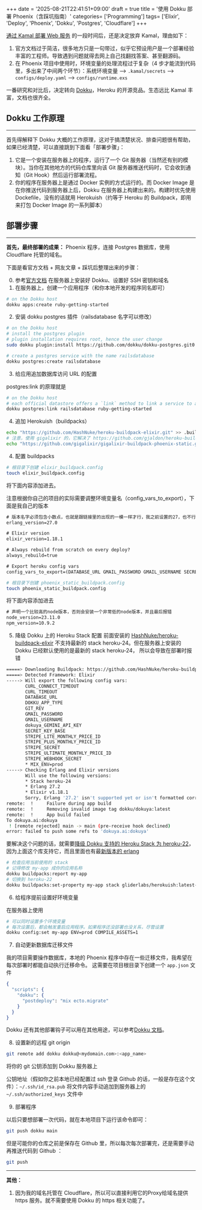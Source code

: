 +++
date = '2025-08-21T22:41:51+09:00'
draft = true
title = '使用 Dokku 部署 Phoenix（含踩坑指南）'
categories= ['Programming']
tags= ['Elixir', 'Deploy', 'Phoenix', 'Dokku', 'Postgres', 'Cloudflare']
+++

[通过 Kamal 部署 Web 服务](./使用Kamal部署Web服务（包括Postgres）.md) 的一段时间后，还是决定放弃 Kamal，理由如下：

1. 官方文档过于简洁，很多地方只是一句带过，似乎它预设用户是一个部署经验丰富的工程师。导致遇到问题就得去网上自己找翻找答案、甚至翻源码。
2. 在 Phoenix 项目中使用时，环境变量的处理流程过于复杂（4 步才能流到代码里，多出来了中间两个环节）：系统环境变量 --> `.kamal/secrets` --> `configs/deploy.yaml` --> `configs/runtime.exs`

一番研究和对比后，决定转向 [Dokku](https://dokku.com/)，Heroku 的开源竞品。生态远比 Kamal 丰富，文档也很齐全。

## Dokku 工作原理

---

首先得解释下 Dokku 大概的工作原理，这对于搞清楚状况、排查问题很有帮助，如果已经清楚，可以直接跳到下面看「部署步骤」：

1. 它是一个安装在服务器上的程序，运行了一个 Git 服务器（当然还有别的模块）。当你在其他地方的代码仓库里向该 Git 服务器推送代码时，它会收到通知（Git Hook）然后运行部署流程。
2. 你的程序在服务器上是通过 Docker 实例的方式运行的。而 Docker Image 是在你推送代码到服务器上后，Dokku 在服务器上构建出来的。构建时优先使用 Dockefile，没有的话就用 Herokuish（约等于 Heroku 的 Buildpack，即用来打包 Docker Image 的一系列脚本）

## 部署步骤

---

**首先，最终部署的成果：** Phoenix 程序，连接 Postgres 数据库，使用 Cloudflare 托管的域名。

下面是看官方文档 + 网友文章 + 踩坑后整理出来的步骤：

0. 参考[官方文档](https://dokku.com/docs/getting-started/installation/) 在服务器上安装好 Dokku、设置好 SSH 密钥和域名
1. 在服务器上，创建一个应用程序（和你本地开发的程序同名即可）

```bash
# on the Dokku host
dokku apps:create ruby-getting-started
```

2. 安装 dokku postgres 插件（railsdatabase 名字可以修改）

```bash
# on the Dokku host
# install the postgres plugin
# plugin installation requires root, hence the user change
sudo dokku plugin:install https://github.com/dokku/dokku-postgres.git0

# create a postgres service with the name railsdatabase
dokku postgres:create railsdatabase
```

3. 给应用追加数据库访问 URL 的配置

postgres:link 的原理就是

```bash
# on the Dokku host
# each official datastore offers a `link` method to link a service to any application
dokku postgres:link railsdatabase ruby-getting-started
```

4. 追加 Herokuish（buildpacks）

```bash
echo "https://github.com/HashNuke/heroku-buildpack-elixir.git" >> .buildpacks
# 注意，使用 gigalixir 的，它解决了 https://github.com/gjaldon/heroku-buildpack-phoenix-static.git 仓库里的一个问题：https://github.com/gjaldon/heroku-buildpack-phoenix-static/issues/127
echo "https://github.com/gigalixir/gigalixir-buildpack-phoenix-static.git" >> .buildpacks
```

4. 配置 buildpacks

```bash
# 根目录下创建 elixir_buildpack.config
touch elixir_buildpack.config
```

将下面内容添加进去。

注意根据你自己的项目的实际需要调整环境变量名（config_vars_to_export），下面是我自己的版本

```txt
# 版本名字必须包含小数点，也就是跟链接里的出现的一模一样才行，我之前设置的27，也不行
erlang_version=27.0

# Elixir version
elixir_version=1.18.1

# Always rebuild from scratch on every deploy?
always_rebuild=true

# Export heroku config vars
config_vars_to_export=(DATABASE_URL GMAIL_PASSWORD GMAIL_USERNAME SECRET_KEY_BASE)
```

```bash
# 根目录下创建 phoenix_static_buildpack.config
touch phoenix_static_buildpack.config
```

将下面内容添加进去

```txt
# 声明一个比较高的node版本，否则会安装一个非常低的node版本，并且最后报错
node_version=23.11.0
npm_version=10.9.2
```

5. 降级 Dokku 上的 Heroku Stack 配置
   前面安装的 [HashNuke/heroku-buildpack-elixir](https://github.com/HashNuke/heroku-buildpack-elixir?tab=readme-ov-file#version-support) 不支持最新的 stack heroku-24。但在服务器上安装的 Dokku 已经默认使用的是最新的 stack heroku-24，
   所以会导致在部署时报错

```bash
=====> Downloading Buildpack: https://github.com/HashNuke/heroku-buildpack-elixir.git
=====> Detected Framework: Elixir
-----> Will export the following config vars:
       CURL_CONNECT_TIMEOUT
       CURL_TIMEOUT
       DATABASE_URL
       DOKKU_APP_TYPE
       GIT_REV
       GMAIL_PASSWORD
       GMAIL_USERNAME
       dokuya_GEMINI_API_KEY
       SECRET_KEY_BASE
       STRIPE_LITE_MONTHLY_PRICE_ID
       STRIPE_PLUS_MONTHLY_PRICE_ID
       STRIPE_SECRET
       STRIPE_ULTIMATE_MONTHLY_PRICE_ID
       STRIPE_WEBHOOK_SECRET
       * MIX_ENV=prod
-----> Checking Erlang and Elixir versions
       Will use the following versions:
       * Stack heroku-24
       * Erlang 27.2
       * Elixir v1.18.1
       Sorry, Erlang '27.2' isn't supported yet or isn't formatted correctly. For a list of supported versions, please see https://github.com/HashNuke/heroku-buildpack-elixir#version-support
remote:  !     Failure during app build
remote:  !     Removing invalid image tag dokku/dokuya:latest
remote:  !     App build failed
To dokuya.ai:dokuya
 ! [remote rejected] main -> main (pre-receive hook declined)
error: failed to push some refs to 'dokuya.ai:dokuya'
```

要解决这个问题的话，就需要[降级 Dokku 支持的 Heroku Stack 为 heroku-22](https://stackoverflow.com/questions/76957214/dokku-how-to-change-heroku-stack-to-heroku-20-or-heroku-22-from-heroku-18)，因为上面这个库支持它，而且里面也有最[新版本的 erlang](https://builds.hex.pm/builds/otp/ubuntu-22.04/builds.txt)

```bash
# 检查应用当前使用的 stack
# 记得修改 my-app 成你的应用名称
dokku buildpacks:report my-app
# 切换到 heroku-22
dokku buildpacks:set-property my-app stack gliderlabs/herokuish:latest-22
```

6. 给程序提前设置好环境变量

在服务器上使用

```bash
# 可以同时设置多个环境变量
# 每次设置后，都会触发重启应用程序。如果程序还没部署也没关系，尽管设置
dokku config:set my-app ENV=prod COMPILE_ASSETS=1
```

7. 自动更新数据库迁移文件

我的项目需要操作数据库，本地的 Phoenix 程序中存在一些迁移文件，我希望在每次部署时都能自动执行迁移命令。
这需要在项目根目录下创建一个 `app.json` 文件

```elixir
{
  "scripts": {
    "dokku": {
      "postdeploy": "mix ecto.migrate"
    }
  }
}
```

Dokku 还有其他部署钩子可以用在其他用途，可以参考[Dokku 文档](https://dokku.com/docs/appendices/file-formats/app-json/?h=postde#scripts)。

8. 设置新的远程 git origin

```bash
git remote add dokku dokku@<mydomain.com>:<app_name>
```

将你的 git 公钥添加到 Dokku 服务器上

公钥地址（假如你之前本地已经配置过 ssh 登录 Github 的话，一般是存在这个文件）：`~/.ssh/id_rsa.pub`
将文件内容手动追加到服务器上的 `~/.ssh/authorized_keys` 文件中

9. 部署程序

以后只要想部署一次代码，就在本地项目下运行该命令即可：

```bash
git push dokku main
```

但是可能你的仓库之前是保存在 Github 里，所以每次每次部署完，还是需要手动再推送代码到 Github ：

```bash
git push
```

---

**其他：**

1. 因为我的域名托管在 Cloudflare，所以可以直接利用它的Proxy给域名提供 https 服务。就不需要使用 Dokku 的 https 相关功能了。
